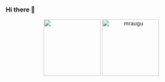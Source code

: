 ### Hi there 👋
<p align="center">
   <img height="150px" src="https://github-readme-stats.vercel.app/api?username=pond7897&show_icons=true&count_private=true&theme=tokyonight" />&nbsp;<img height="150px" src="https://github-readme-stats.vercel.app/api/top-langs/?username=pond7897&layout=compact&count_private=true&theme=tokyonight" alt="mraugu" />
</p>
<!--
**pond7897/pond7897** is a ✨ _special_ ✨ repository because its `README.md` (this file) appears on your GitHub profile.

Here are some ideas to get you started:

- 🔭 I’m currently working on ...
- 🌱 I’m currently learning ...
- 👯 I’m looking to collaborate on ...
- 🤔 I’m looking for help with ...
- 💬 Ask me about ...
- 📫 How to reach me: ...
- 😄 Pronouns: ...
- ⚡ Fun fact: ...
-->

